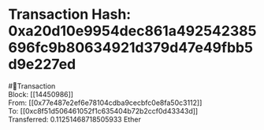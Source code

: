 
Transaction Hash: 0xa20d10e9954dec861a492542385696fc9b80634921d379d47e49fbb5d9e227ed
====================================================================================
  
#💸Transaction  
Block: [[14450986]]  
From: [[0x77e487e2ef6e78104cdba9cecbfc0e8fa50c3112]]  
To: [[0xc8f51d506461052f1c635404b72b2ccf0d43343d]]  
Transferred: 0.11251468718505933 Ether